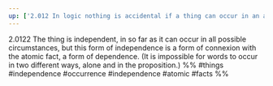 ```yaml
---
up: ['2.012 In logic nothing is accidental if a thing can occur in an atomic fact the possibility of that atomic fact must already be prejudged in the thing.']
---
```

2.0122 The thing is independent, in so far as it can occur in all possible circumstances, but this form of independence is a form of connexion with the atomic fact, a form of dependence. (It is impossible for words to occur in two different ways, alone and in the proposition.)
%%
#things #independence #occurrence #independence #atomic #facts %%